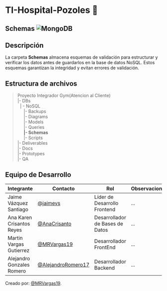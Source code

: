 # TI-Hospital-Pozoles 🏥
##  Schemas ![MongoDB](https://img.shields.io/badge/MongoDB-%234ea94b.svg?style=for-the-badge&logo=mongodb&logoColor=white)
##  Descripción  
La carpeta **Schemas** almacena esquemas de validación para estructurar y verificar los datos antes de guardarlos en la base de datos NoSQL. Estos esquemas garantizan la integridad y evitan errores de validación.

## Estructura de archivos 
>Proyecto Integrador Gym(Atencion al Cliente)<br>
>|- DBs<br>
>&nbsp;&nbsp;| - NoSQL<br>
>&nbsp;&nbsp; &nbsp;&nbsp;|- Backups<br>
>&nbsp;&nbsp; &nbsp;&nbsp;|- Diagrams<br>
>&nbsp;&nbsp; &nbsp;&nbsp;|- Models<br>
>&nbsp;&nbsp; &nbsp;&nbsp;|- Queries<br>
>&nbsp;&nbsp; &nbsp;&nbsp;**|- Schemas**<br>
>&nbsp;&nbsp; &nbsp;&nbsp;|- Scripts<br>
>|- Deliverables<br>
>|- Docs<br>
>|- Prototypes<br>
>|- QA<br>


##  Equipo de Desarrollo
|Integrante|Contacto|Rol|Observaciones|
|----------|--------|---|-------------|
|Jaime Vázquez Santiago|[@jaimevs](https://github.com/jaimevs)|Líder de Desarrollo Frontend|...|
|Ana Karen Crisantos Reyes|[@AnaCrisanto](https://github.com/AnaCrisanto)|Desarrollador de Bases de Datos|...|
|Martin Vargas Gutierrez|[@MRVargas19](https://github.com/MRVargas19)|Desarrollador FrontEnd|...|
|Alejandro Gonzales Romero|[@AlejandroRomero17](https://github.com/AlejandroRomero17)|Desarrollador Backend|...|

Creado por: [@MRVargas19](https://github.com/MRVargas19).
